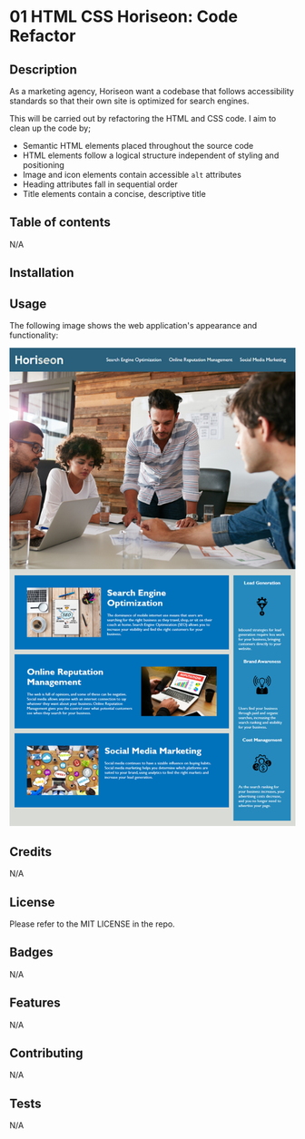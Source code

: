 # 01 HTML CSS Horiseon: Code Refactor

## Description

As a marketing agency, Horiseon want a codebase that follows accessibility standards
so that their own site is optimized for search engines.

This will be carried out by refactoring the HTML and CSS code. I aim to clean up the code by;

* Semantic HTML elements placed throughout the source code
* HTML elements follow a logical structure independent of styling and positioning
* Image and icon elements contain accessible `alt` attributes
* Heading attributes fall in sequential order
* Title elements contain a concise, descriptive title

## Table of contents

N/A

## Installation

## Usage

The following image shows the web application's appearance and functionality:

![The Horiseon webpage includes a navigation bar, a header image, and cards with text and images at the bottom of the page.](assets/images/01-html-css-git-challenge-demo.png)


## Credits

N/A

## License

Please refer to the MIT LICENSE in the repo.

## Badges

N/A

## Features

N/A

## Contributing

N/A

## Tests

N/A
